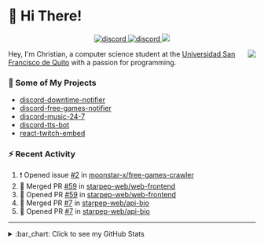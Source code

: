 # :wave: Hi There!

<p align="center">
  <a href="https://discord.gg/mhj3Zsv">
    <img alt="discord" src="https://img.shields.io/discord/730998659008823296.svg?label=&logo=discord&logoColor=ffffff&color=7389D8&labelColor=6A7EC2"/>
  </a>
  <a href="https://twitter.com/moonstar_x99">
    <img alt="discord" src="https://img.shields.io/twitter/follow/moonstar_x99?label=Follow%20Me%21&style=social"/>
  </a>
  <a href="https://badges.pufler.dev">
    <img src="https://badges.pufler.dev/visits/moonstar-x/moonstar-x?style=flat&logo=github">
  </a>
</p>

<img align="right" src="https://media.tenor.com/images/cb8fb20986aac7eef75c8ce6bc3997c0/tenor.gif" />

Hey, I'm Christian, a computer science student at the [Universidad San Francisco de Quito](http://www.usfq.edu.ec/Paginas/Inicio.aspx) with a passion for programming.

### :rocket: Some of My Projects

* [discord-downtime-notifier](https://github.com/moonstar-x/discord-downtime-notifier)
* [discord-free-games-notifier](https://github.com/moonstar-x/discord-free-games-notifier)
* [discord-music-24-7](https://github.com/moonstar-x/discord-music-24-7)
* [discord-tts-bot](https://github.com/moonstar-x/discord-tts-bot)
* [react-twitch-embed](https://github.com/moonstar-x/react-twitch-embed)

### :zap: Recent Activity

<!--START_SECTION:activity-->
1. ❗ Opened issue [#2](https://github.com/moonstar-x/free-games-crawler/issues/2) in [moonstar-x/free-games-crawler](https://github.com/moonstar-x/free-games-crawler)
2. 🎉 Merged PR [#59](https://github.com/starpep-web/web-frontend/pull/59) in [starpep-web/web-frontend](https://github.com/starpep-web/web-frontend)
3. 💪 Opened PR [#59](https://github.com/starpep-web/web-frontend/pull/59) in [starpep-web/web-frontend](https://github.com/starpep-web/web-frontend)
4. 🎉 Merged PR [#7](https://github.com/starpep-web/api-bio/pull/7) in [starpep-web/api-bio](https://github.com/starpep-web/api-bio)
5. 💪 Opened PR [#7](https://github.com/starpep-web/api-bio/pull/7) in [starpep-web/api-bio](https://github.com/starpep-web/api-bio)
<!--END_SECTION:activity-->

---

<details>
  <summary>
    :bar_chart: Click to see my GitHub Stats
  </summary>
  <p align="center">
    <br>
    <img alt="GitHub Stats" src="https://github-readme-stats.vercel.app/api?username=moonstar-x&count_private=true&show_icons=true&theme=dracula" />
    <br>
    <img alt="GitHub Top Languages" src="https://github-readme-stats.vercel.app/api/top-langs/?username=moonstar-x&layout=compact&theme=dracula" />
  </p>
</details>
